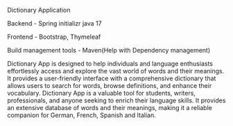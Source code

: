 Dictionary Application 

Backend - Spring initializr java 17

Frontend - Bootstrap, Thymeleaf

Build management tools - Maven(Help with Dependency management)

Dictionary App is designed to help individuals and language enthusiasts effortlessly access and explore the vast world of words and their meanings. It provides a user-friendly interface with a comprehensive dictionary that allows users to search for words, browse definitions, and enhance their vocabulary.
Dictionary App is a valuable tool for students, writers, professionals, and anyone seeking to enrich their language skills. It provides an extensive database of words and their meanings, making it a reliable companion for German, French, Spanish and Italian.
